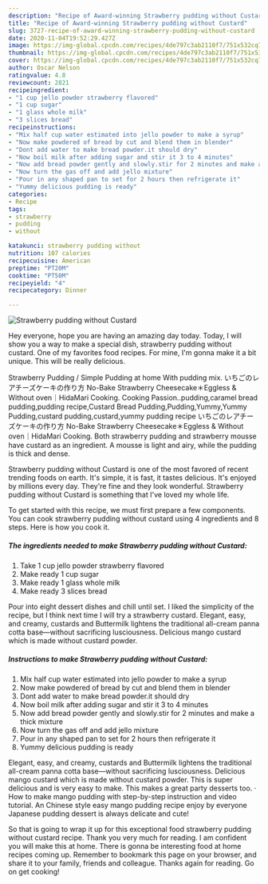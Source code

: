 ```yaml
---
description: "Recipe of Award-winning Strawberry pudding without Custard"
title: "Recipe of Award-winning Strawberry pudding without Custard"
slug: 3727-recipe-of-award-winning-strawberry-pudding-without-custard
date: 2020-11-04T19:52:29.427Z
image: https://img-global.cpcdn.com/recipes/4de797c3ab2110f7/751x532cq70/strawberry-pudding-without-custard-recipe-main-photo.jpg
thumbnail: https://img-global.cpcdn.com/recipes/4de797c3ab2110f7/751x532cq70/strawberry-pudding-without-custard-recipe-main-photo.jpg
cover: https://img-global.cpcdn.com/recipes/4de797c3ab2110f7/751x532cq70/strawberry-pudding-without-custard-recipe-main-photo.jpg
author: Oscar Nelson
ratingvalue: 4.8
reviewcount: 2821
recipeingredient:
- "1 cup jello powder strawberry flavored"
- "1 cup sugar"
- "1 glass whole milk"
- "3 slices bread"
recipeinstructions:
- "Mix half cup water estimated into jello powder to make a syrup"
- "Now make powdered of bread by cut and blend them in blender"
- "Dont add water to make bread powder.it should dry"
- "Now boil milk after adding sugar and stir it 3 to 4 minutes"
- "Now add bread powder gently and slowly.stir for 2 minutes and make a thick mixture"
- "Now turn the gas off and add jello mixture"
- "Pour in any shaped pan to set for 2 hours then refrigerate it"
- "Yummy delicious pudding is ready"
categories:
- Recipe
tags:
- strawberry
- pudding
- without

katakunci: strawberry pudding without 
nutrition: 107 calories
recipecuisine: American
preptime: "PT20M"
cooktime: "PT50M"
recipeyield: "4"
recipecategory: Dinner

---
```



![Strawberry pudding without Custard](https://img-global.cpcdn.com/recipes/4de797c3ab2110f7/751x532cq70/strawberry-pudding-without-custard-recipe-main-photo.jpg)

Hey everyone, hope you are having an amazing day today. Today, I will show you a way to make a special dish, strawberry pudding without custard. One of my favorites food recipes. For mine, I'm gonna make it a bit unique. This will be really delicious.

Strawberry Pudding / Simple Pudding at home With pudding mix. いちごのレアチーズケーキの作り方 No-Bake Strawberry Cheesecake＊Eggless &amp; Without oven｜HidaMari Cooking. Cooking Passion..pudding,caramel bread pudding,pudding recipe,Custard Bread Pudding,Pudding,Yummy,Yummy Pudding,custard pudding,custard,yummy pudding recipe いちごのレアチーズケーキの作り方 No-Bake Strawberry Cheesecake＊Eggless &amp; Without oven｜HidaMari Cooking. Both strawberry pudding and strawberry mousse have custard as an ingredient. A mousse is light and airy, while the pudding is thick and dense.

Strawberry pudding without Custard is one of the most favored of recent trending foods on earth. It's simple, it is fast, it tastes delicious. It's enjoyed by millions every day. They're fine and they look wonderful. Strawberry pudding without Custard is something that I've loved my whole life.


To get started with this recipe, we must first prepare a few components. You can cook strawberry pudding without custard using 4 ingredients and 8 steps. Here is how you cook it.

<!--inarticleads1-->

##### The ingredients needed to make Strawberry pudding without Custard:

1. Take 1 cup jello powder strawberry flavored
1. Make ready 1 cup sugar
1. Make ready 1 glass whole milk
1. Make ready 3 slices bread


Pour into eight dessert dishes and chill until set. I liked the simplicity of the recipe, but I think next time I will try a strawberry custard. Elegant, easy, and creamy, custards and Buttermilk lightens the traditional all-cream panna cotta base—without sacrificing lusciousness. Delicious mango custard which is made without custard powder. 

<!--inarticleads2-->

##### Instructions to make Strawberry pudding without Custard:

1. Mix half cup water estimated into jello powder to make a syrup
1. Now make powdered of bread by cut and blend them in blender
1. Dont add water to make bread powder.it should dry
1. Now boil milk after adding sugar and stir it 3 to 4 minutes
1. Now add bread powder gently and slowly.stir for 2 minutes and make a thick mixture
1. Now turn the gas off and add jello mixture
1. Pour in any shaped pan to set for 2 hours then refrigerate it
1. Yummy delicious pudding is ready


Elegant, easy, and creamy, custards and Buttermilk lightens the traditional all-cream panna cotta base—without sacrificing lusciousness. Delicious mango custard which is made without custard powder. This is super delicious and is very easy to make. This makes a great party desserts too. · How to make mango pudding with step-by-step instruction and video tutorial. An Chinese style easy mango pudding recipe enjoy by everyone Japanese pudding dessert is always delicate and cute! 

So that is going to wrap it up for this exceptional food strawberry pudding without custard recipe. Thank you very much for reading. I am confident you will make this at home. There is gonna be interesting food at home recipes coming up. Remember to bookmark this page on your browser, and share it to your family, friends and colleague. Thanks again for reading. Go on get cooking!
